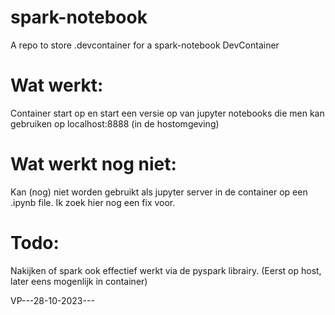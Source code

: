 # spark-notebook
A repo to store .devcontainer for a spark-notebook DevContainer

# Wat werkt:

Container start op en start een versie op van jupyter notebooks die men kan gebruiken op localhost:8888 (in de hostomgeving)

# Wat werkt nog niet:

Kan (nog) niet worden gebruikt als jupyter server in de container op een .ipynb file. Ik zoek hier nog een fix voor.

# Todo:
Nakijken of spark ook effectief werkt via de pyspark librairy. (Eerst op host, later eens mogenlijk in container)

VP---28-10-2023---
